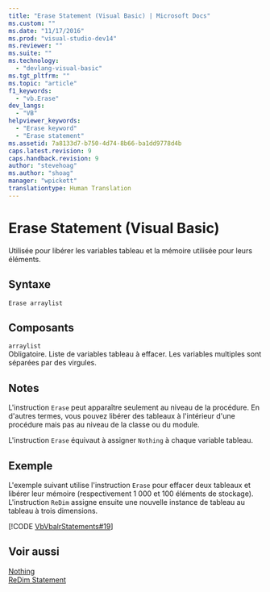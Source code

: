 ```yaml
---
title: "Erase Statement (Visual Basic) | Microsoft Docs"
ms.custom: ""
ms.date: "11/17/2016"
ms.prod: "visual-studio-dev14"
ms.reviewer: ""
ms.suite: ""
ms.technology: 
  - "devlang-visual-basic"
ms.tgt_pltfrm: ""
ms.topic: "article"
f1_keywords: 
  - "vb.Erase"
dev_langs: 
  - "VB"
helpviewer_keywords: 
  - "Erase keyword"
  - "Erase statement"
ms.assetid: 7a8133d7-b750-4d74-8b66-ba1dd9778d4b
caps.latest.revision: 9
caps.handback.revision: 9
author: "stevehoag"
ms.author: "shoag"
manager: "wpickett"
translationtype: Human Translation
---
```

# Erase Statement (Visual Basic)
Utilisée pour libérer les variables tableau et la mémoire utilisée pour leurs éléments.  
  
## Syntaxe  
  
```  
Erase arraylist  
```  
  
## Composants  
 `arraylist`  
 Obligatoire.  Liste de variables tableau à effacer.  Les variables multiples sont séparées par des virgules.  
  
## Notes  
 L'instruction `Erase` peut apparaître seulement au niveau de la procédure.  En d'autres termes, vous pouvez libérer des tableaux à l'intérieur d'une procédure mais pas au niveau de la classe ou du module.  
  
 L'instruction `Erase` équivaut à assigner `Nothing` à chaque variable tableau.  
  
## Exemple  
 L'exemple suivant utilise l'instruction `Erase` pour effacer deux tableaux et libérer leur mémoire \(respectivement 1 000 et 100 éléments de stockage\).  L'instruction `ReDim` assigne ensuite une nouvelle instance de tableau au tableau à trois dimensions.  
  
 [!CODE [VbVbalrStatements#19](../CodeSnippet/VS_Snippets_VBCSharp/VbVbalrStatements#19)]  
  
## Voir aussi  
 [Nothing](../../../visual-basic/language-reference/nothing.md)   
 [ReDim Statement](../../../visual-basic/language-reference/statements/redim-statement.md)